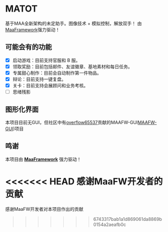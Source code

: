 <!-- markdownlint-disable MD033 MD041 -->

# MATOT

基于MAA全新架构的未定助手。图像技术 + 模拟控制，解放双手！
由[MaaFramework](https://github.com/MaaXYZ/MaaFramework)强力驱动！


## 可能会有的功能

- [x] 启动游戏：目前支持官服和 B 服。
- [x] 领取奖励：目前包括邮件、友谊徽章、基地素材和每日任务。
- [x] 专属甜心制作：目前会自动制作第一件物品。
- [x] 辩论：目前支持一键复盘。
- [x] 关卡：目前支持会展顾问和业务考核。
- [ ] 思绪残影

## 图形化界面

本项目目前无GUI，但社区中有[overflow65537](https://github.com/overflow65537)贡献的MAAFW-GUI[MAAFW-GUI](https://github.com/overflow65537/Tkinter_MAA-GUI))项目


## 鸣谢

本项目由 **[MaaFramework](https://github.com/MaaXYZ/MaaFramework)** 强力驱动！

<<<<<<< HEAD
感谢MaaFW开发者的贡献
=======
感谢MaaFW开发者对本项目作出的贡献
>>>>>>> 6743317bab1a1d869061da8869b0154a2aeafb0c

